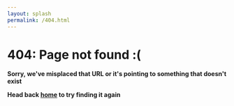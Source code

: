 ```yaml
---
layout: splash
permalink: /404.html
---
```


# 404: Page not found :(

**Sorry, we've misplaced that URL or it's pointing to something that doesn't exist**

**Head back [home](/) to try finding it again**

<script>
  var GOOG_FIXURL_LANG = 'en';
  var GOOG_FIXURL_SITE = '{{ site.url }}'
</script>
<script src="https://linkhelp.clients.google.com/tbproxy/lh/wm/fixurl.js">
</script>